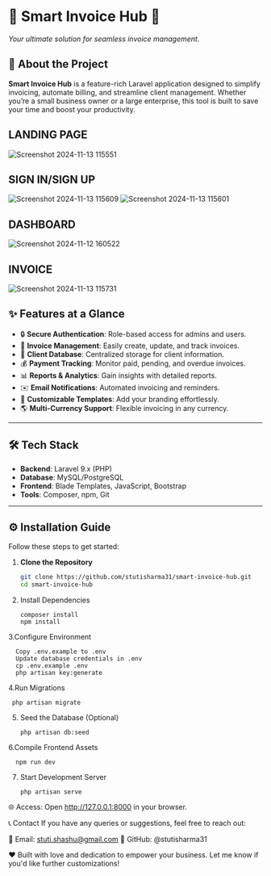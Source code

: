 # 🌟 Smart Invoice Hub 🌟  
*Your ultimate solution for seamless invoice management.*

## 🚀 About the Project  

**Smart Invoice Hub** is a feature-rich Laravel application designed to simplify invoicing, automate billing, and streamline client management. Whether you’re a small business owner or a large enterprise, this tool is built to save your time and boost your productivity.  

## LANDING PAGE
![Screenshot 2024-11-13 115551](https://github.com/user-attachments/assets/a61840c5-0170-4061-999b-005e2b8e98a9)

## SIGN IN/SIGN UP
![Screenshot 2024-11-13 115609](https://github.com/user-attachments/assets/4a261c60-d291-4993-aaa7-73959edaafdb)
![Screenshot 2024-11-13 115601](https://github.com/user-attachments/assets/1ec0ac3a-4b57-4cc3-a306-2c8c53b00088)

## DASHBOARD
![Screenshot 2024-11-12 160522](https://github.com/user-attachments/assets/d51d5321-e80d-4571-8bcc-5513246290d3)

## INVOICE 
![Screenshot 2024-11-13 115731](https://github.com/user-attachments/assets/9252ed38-7b52-4cb0-951f-582c3af42981)

## ✨ Features at a Glance  

- 🔒 **Secure Authentication**: Role-based access for admins and users.  
- 📜 **Invoice Management**: Easily create, update, and track invoices.  
- 👥 **Client Database**: Centralized storage for client information.  
- 💰 **Payment Tracking**: Monitor paid, pending, and overdue invoices.  
- 📊 **Reports & Analytics**: Gain insights with detailed reports.  
- ✉️ **Email Notifications**: Automated invoicing and reminders.  
- 🎨 **Customizable Templates**: Add your branding effortlessly.  
- 🌎 **Multi-Currency Support**: Flexible invoicing in any currency.  

---

## 🛠️ Tech Stack  

- **Backend**: Laravel 9.x (PHP)  
- **Database**: MySQL/PostgreSQL  
- **Frontend**: Blade Templates, JavaScript, Bootstrap  
- **Tools**: Composer, npm, Git  

---

## ⚙️ Installation Guide  

Follow these steps to get started:  

1. **Clone the Repository**  
   ```bash
   git clone https://github.com/stutisharma31/smart-invoice-hub.git
   cd smart-invoice-hub
2. Install Dependencies

       composer install  
       npm install

3.Configure Environment
      
      Copy .env.example to .env
      Update database credentials in .env
      cp .env.example .env  
      php artisan key:generate  
4.Run Migrations

     php artisan migrate  
5. Seed the Database (Optional)
   
       php artisan db:seed  
6.Compile Frontend Assets

      npm run dev  
7. Start Development Server

       php artisan serve
     
🌐 Access: Open http://127.0.0.1:8000 in your browser.

📞 Contact
If you have any queries or suggestions, feel free to reach out:

📧 Email: stuti.shashu@gmail.com
🔗 GitHub: @stutisharma31

❤️ Built with love and dedication to empower your business.
Let me know if you'd like further customizations!
